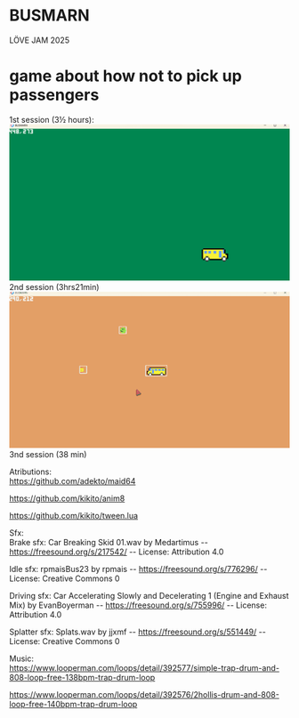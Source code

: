 # BUSMARN
LÖVE JAM 2025  

# game about how not to pick up passengers  

1st session (3½ hours):
![](busmarn_love2d_2025_jam.gif)  
2nd session (3hrs21min)  
![](busmarn_7_hours_in_resized.gif)  
3nd session (38 min)  


Atributions:  
https://github.com/adekto/maid64

https://github.com/kikito/anim8  

https://github.com/kikito/tween.lua  

Sfx:  
Brake sfx: Car Breaking Skid 01.wav by Medartimus -- https://freesound.org/s/217542/ -- License: Attribution 4.0  
  
Idle sfx: rpmaisBus23 by rpmais -- https://freesound.org/s/776296/ -- License: Creative Commons 0  
  
Driving sfx:  Car Accelerating Slowly and Decelerating 1 (Engine and Exhaust Mix) by EvanBoyerman -- https://freesound.org/s/755996/ -- License: Attribution 4.0
  
Splatter sfx: Splats.wav by jjxmf -- https://freesound.org/s/551449/ -- License: Creative Commons 0  

Music:    
https://www.looperman.com/loops/detail/392577/simple-trap-drum-and-808-loop-free-138bpm-trap-drum-loop  
  
https://www.looperman.com/loops/detail/392576/2hollis-drum-and-808-loop-free-140bpm-trap-drum-loop
